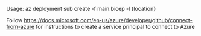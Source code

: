 Usage: az deployment sub create -f main.bicep -l {location}

Follow https://docs.microsoft.com/en-us/azure/developer/github/connect-from-azure for instructions to create a service principal to connect to Azure